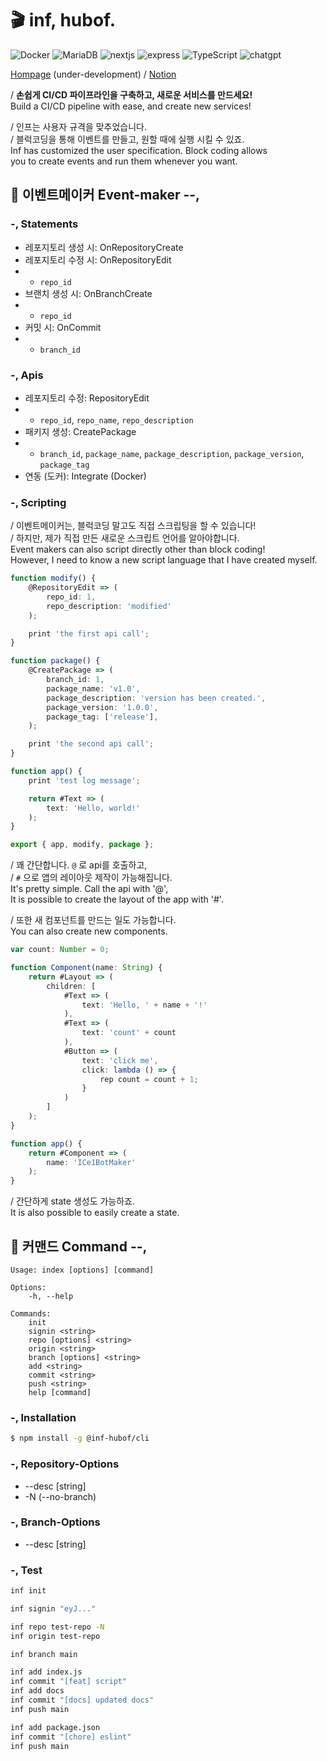 # 🎬 inf, hubof.

![Docker](https://img.shields.io/badge/docker-%230db7ed.svg?style=for-the-badge&logo=docker&logoColor=white)
![MariaDB](https://img.shields.io/badge/MariaDB-003545?style=for-the-badge&logo=mariadb&logoColor=white)
![nextjs](https://img.shields.io/badge/Next-black?style=for-the-badge&logo=next.js&logoColor=white)
![express](https://img.shields.io/badge/express.js-%23404d59.svg?style=for-the-badge&logo=express&logoColor=%2361DAFB)
![TypeScript](https://img.shields.io/badge/typescript-%23007ACC.svg?style=for-the-badge&logo=typescript&logoColor=white)
![chatgpt](https://img.shields.io/badge/chatGPT-74aa9c?style=for-the-badge&logo=openai&logoColor=white)

[Hompage](https://kithub-inc.com) (under-development) / [Notion](https://ice1.notion.site/inf-hubof-115cac11afd48039b8ccd22d04cb257f?pvs=4)

/ **손쉽게 CI/CD 파이프라인을 구축하고, 새로운 서비스를 만드세요!**<br>
Build a CI/CD pipeline with ease, and create new services!

/ 인프는 사용자 규격을 맞추었습니다.<br>
/ 블럭코딩을 통해 이벤트를 만들고, 원할 때에 실행 시킬 수 있죠.<br>
Inf has customized the user specification. Block coding allows<br>
you to create events and run them whenever you want.

## 🎃 이벤트메이커 Event-maker --,

### -, Statements
- 레포지토리 생성 시: OnRepositoryCreate
- 레포지토리 수정 시: OnRepositoryEdit
- + `repo_id`
- 브랜치 생성 시: OnBranchCreate
- + `repo_id`
- 커밋 시: OnCommit
- + `branch_id`

### -, Apis
- 레포지토리 수정: RepositoryEdit
- + `repo_id`, `repo_name`, `repo_description`
- 패키지 생성: CreatePackage
- + `branch_id`, `package_name`, `package_description`, `package_version`, `package_tag`
- 연동 (도커): Integrate (Docker)

### -, Scripting

/ 이벤트메이커는, 블럭코딩 말고도 직접 스크립팅을 할 수 있습니다!<br>
/ 하지만, 제가 직접 만든 새로운 스크립트 언어를 알아야합니다.<br>
Event makers can also script directly other than block coding!<br>
However, I need to know a new script language that I have created myself.
```ts
function modify() {
    @RepositoryEdit => (
        repo_id: 1,
        repo_description: 'modified'
    );

    print 'the first api call';
}

function package() {
    @CreatePackage => (
        branch_id: 1,
        package_name: 'v1.0',
        package_description: 'version has been created.',
        package_version: '1.0.0',
        package_tag: ['release'],
    );

    print 'the second api call';
}

function app() {
    print 'test log message';

    return #Text => (
        text: 'Hello, world!'
    );
}

export { app, modify, package };
```
/ 꽤 간단합니다. `@` 로 api를 호출하고,<br>
/ `#` 으로 앱의 레이아웃 제작이 가능해집니다.<br>
It's pretty simple. Call the api with '@',<br>
It is possible to create the layout of the app with '#'.

/ 또한 새 컴포넌트를 만드는 일도 가능합니다.<br>
You can also create new components.

```ts
var count: Number = 0;

function Component(name: String) {
    return #Layout => (
        children: [
            #Text => (
                text: 'Hello, ' + name + '!'
            ),
            #Text => (
                text: 'count' + count
            ),
            #Button => (
                text: 'click me',
                click: lambda () => {
                    rep count = count + 1;
                }
            )
        ]
    );
}

function app() {
    return #Component => (
        name: 'ICe1BotMaker'
    );
}
```

/ 간단하게 state 생성도 가능하죠.<br>
It is also possible to easily create a state.

## 🎹 커맨드 Command --,

```
Usage: index [options] [command]

Options:
    -h, --help

Commands:
    init
    signin <string>
    repo [options] <string>
    origin <string>
    branch [options] <string>
    add <string>
    commit <string>
    push <string>
    help [command]
```

### -, Installation

```bash
$ npm install -g @inf-hubof/cli
```

### -, Repository-Options

- --desc [string]
- -N (--no-branch)

### -, Branch-Options

- --desc [string]

### -, Test

```bash
inf init

inf signin "eyJ..."

inf repo test-repo -N
inf origin test-repo

inf branch main

inf add index.js
inf commit "[feat] script"
inf add docs
inf commit "[docs] updated docs"
inf push main

inf add package.json
inf commit "[chore] eslint"
inf push main
```
